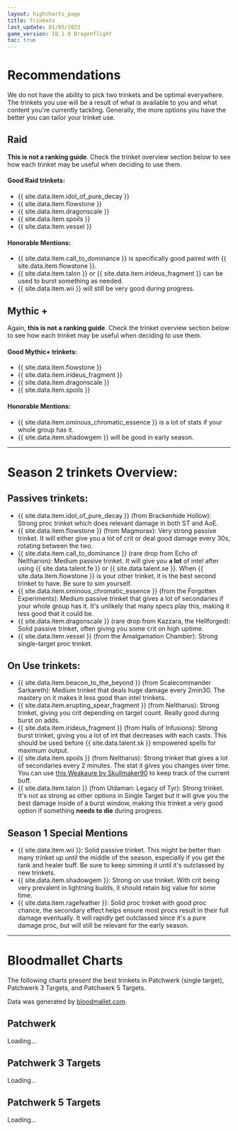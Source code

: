 ```yaml
---
layout: highcharts_page
title: Trinkets
last_update: 01/05/2023
game_version: 10.1.0 Dragonflight
toc: true
---
```


# Recommendations

We do not have the ability to pick two trinkets and be optimal everywhere. The trinkets you use will be a result of what is available to you and what content you're currently tackling. Generally, the more options you have the better you can tailor your trinket use.

## Raid

**This is not a ranking guide**. Check the trinket overview section below to see how each trinket may be useful when deciding to use them.

#### Good Raid trinkets:
* {{ site.data.item.idol_of_pure_decay }}
* {{ site.data.item.flowstone }}
* {{ site.data.item.dragonscale }}
* {{ site.data.item.spoils }}
* {{ site.data.item.vessel }}

#### Honorable Mentions:
* {{ site.data.item.call_to_dominance }} is specifically good paired with {{ site.data.item.flowstone }}.
* {{ site.data.item.talon }} or {{ site.data.item.irideus_fragment }} can be used to burst something as needed.
* {{ site.data.item.wii }} will still be very good during progress.

## Mythic +

Again, **this is not a ranking guide**. Check the trinket overview section below to see how each trinket may be useful when deciding to use them.

#### Good Mythic+ trinkets:
* {{ site.data.item.flowstone }}
* {{ site.data.item.irideus_fragment }}
* {{ site.data.item.dragonscale }}
* {{ site.data.item.spoils }}

#### Honorable Mentions:
* {{ site.data.item.ominous_chromatic_essence }} is a lot of stats if your whole group has it.
* {{ site.data.item.shadowgem }} will be good in early season.

<hr>

# Season 2 trinkets Overview:

## Passives trinkets:
* {{ site.data.item.idol_of_pure_decay }} (from Brackenhide Hollow): Strong proc trinket which does relevant damage in both ST and AoE.
* {{ site.data.item.flowstone }} (from Magmorax): Very strong passive trinket. It will either give you a lot of crit or deal good damage every 30s, rotating between the two.
* {{ site.data.item.call_to_dominance }} (rare drop from Echo of Neltharion): Medium passive trinket. It will give you **a lot** of intel after using {{ site.data.talent.fe }} or {{ site.data.talent.se }}. When {{ site.data.item.flowstone }} is your other trinket, it is the best second trinket to have. Be sure to sim yourself.
* {{ site.data.item.ominous_chromatic_essence }} (from the Forgotten Experiments): Medium passive trinket that gives a lot of secondaries if your whole group has it. It's unlikely that many specs play this, making it less good that it could be.
* {{ site.data.item.dragonscale }} (rare drop from Kazzara, the Hellforged): Solid passive trinket, often giving you some crit on high uptime.
* {{ site.data.item.vessel }} (from the Amalgamation Chamber): Strong single-target proc trinket.

## On Use trinkets:
* {{ site.data.item.beacon_to_the_beyond }} (from Scalecommander Sarkareth): Medium trinket that deals huge damage every 2min30. The mastery on it makes it less good than intel trinkets.
* {{ site.data.item.erupting_spear_fragment }} (from Neltharus): Strong trinket, giving you crit depending on target count. Really good during burst on adds.
* {{ site.data.item.irideus_fragment }} (from Halls of Infusions): Strong burst trinket, giving you a lot of int that decreases with each casts. This should be used before {{ site.data.talent.sk }} empowered spells for maximum output.
* {{ site.data.item.spoils }} (from Neltharus): Strong trinket that gives a lot of secondaries every 2 minutes. The stat it gives you changes over time. You can use [this Weakaure by Skullmaker90](https://wago.io/xbF5jXjsf) to keep track of the current buff.
* {{ site.data.item.talon }} (from Uldaman: Legacy of Tyr): Strong trinket. It's not as strong as other options in Single Target but it will give you the best damage inside of a burst window, making this trinket a very good option if something **needs to die** during progress.

## Season 1 Special Mentions
* {{ site.data.item.wii }}: Solid passive trinket. This might be better than many trinket up until the middle of the season, especially if you get the tank and healer buff. Be sure to keep simming it until it's outclassed by new trinkets.
* {{ site.data.item.shadowgem }}: Strong on use trinket. With crit being very prevalent in lightning builds, it should retain big value for some time.
* {{ site.data.item.ragefeather }}: Solid proc trinket with good proc chance, the secondary effect helps ensure most procs result in their full damage eventually. It will rapidly get outclassed since it's a pure damage proc, but will still be relevant for the early season.

<hr>

# Bloodmallet Charts
The following charts present the best trinkets in Patchwerk (single
target), Patchwerk 3 Targets, and Patchwerk 5 Targets.

Data was generated by [bloodmallet.com](https://bloodmallet.com).

## Patchwerk
<div id="bloodmallet_patchwerk" class="bloodmallet_chart" data-wow-class="shaman" data-wow-spec="elemental" data-font-color="#eee" data-background-color="#222" data-entries="15">Loading...</div>

## Patchwerk 3 Targets
<div id="bloodmallet_patchwerk3" class="bloodmallet_chart" data-wow-class="shaman" data-wow-spec="elemental" data-fight-style="castingpatchwerk3" data-font-color="#eee" data-background-color="#222" data-entries="15">Loading...</div>

## Patchwerk 5 Targets
<div id="bloodmallet_patchwerk5" class="bloodmallet_chart" data-wow-class="shaman" data-wow-spec="elemental" data-fight-style="castingpatchwerk5" data-font-color="#eee" data-background-color="#222" data-entries="15">Loading...</div>
